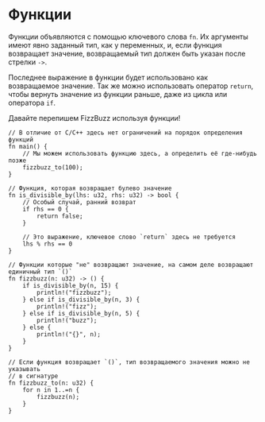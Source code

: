 # Функции

Функции объявляются с помощью ключевого слова `fn`. Их аргументы имеют явно заданный тип, как у переменных, и, если функция возвращает значение, возвращаемый тип должен быть указан после стрелки `->`.

Последнее выражение в функции будет использовано как возвращаемое значение. Так же можно использовать оператор `return`, чтобы вернуть значение из функции раньше, даже из цикла или оператора `if`.

Давайте перепишем FizzBuzz используя функции!

```rust,editable
// В отличие от C/C++ здесь нет ограничений на порядок определения функций
fn main() {
    // Мы можем использовать функцию здесь, а определить её где-нибудь позже
    fizzbuzz_to(100);
}

// Функция, которая возвращает булево значение
fn is_divisible_by(lhs: u32, rhs: u32) -> bool {
    // Особый случай, ранний возврат
    if rhs == 0 {
        return false;
    }

    // Это выражение, ключевое слово `return` здесь не требуется
    lhs % rhs == 0
}

// Функции которые "не" возвращают значение, на самом деле возвращают единичный тип `()`
fn fizzbuzz(n: u32) -> () {
    if is_divisible_by(n, 15) {
        println!("fizzbuzz");
    } else if is_divisible_by(n, 3) {
        println!("fizz");
    } else if is_divisible_by(n, 5) {
        println!("buzz");
    } else {
        println!("{}", n);
    }
}

// Если функция возвращает `()`, тип возвращаемого значения можно не указывать
// в сигнатуре
fn fizzbuzz_to(n: u32) {
    for n in 1..=n {
        fizzbuzz(n);
    }
}
```

